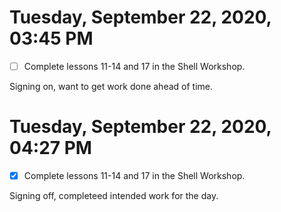 # Tuesday, September 22, 2020, 03:45 PM

- [ ] Complete lessons 11-14 and 17 in the Shell Workshop.

Signing on, want to get work done ahead of time.

# Tuesday, September 22, 2020, 04:27 PM

- [x] Complete lessons 11-14 and 17 in the Shell Workshop.

Signing off, completeed intended work for the day.